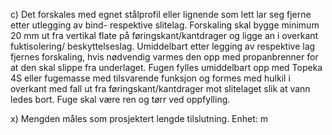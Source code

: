 c) Det forskales med egnet stålprofil eller lignende som lett lar seg fjerne etter utlegging av bind- respektive slitelag. Forskaling skal bygge minimum 20 mm ut fra vertikal flate på føringskant/kantdrager og ligge an i overkant fuktisolering/ beskyttelseslag. Umiddelbart etter legging av respektive lag fjernes forskaling, hvis nødvendig varmes den opp med propanbrenner for at den skal slippe fra underlaget. Fugen fylles umiddelbart opp med Topeka 4S eller fugemasse med tilsvarende funksjon og formes med hulkil i overkant med fall ut fra føringskant/kantdrager mot slitelaget slik at vann ledes bort. Fuge skal være ren og tørr ved oppfylling.

x) Mengden måles som prosjektert lengde tilslutning. Enhet: m


